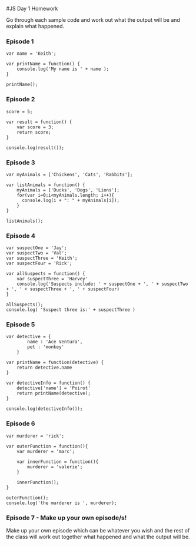 #JS Day 1 Homework

Go through each sample code and work out what the output will be and explain what happened.

### Episode 1
```
var name = 'Keith';

var printName = function() {
	console.log('My name is ' + name );
}

printName();

```

### Episode 2
```
score = 5;

var result = function() {
	var score = 3;
	return score;
}

console.log(result());

```

### Episode 3
```
var myAnimals = ['Chickens', 'Cats', 'Rabbits'];

var listAnimals = function() {
	myAnimals = ['Ducks', 'Dogs', 'Lions'];
	for(var i=0;i<myAnimals.length; i++){
	  console.log(i + ": " + myAnimals[i]);
	}
}

listAnimals();

```

### Episode 4

```
var suspectOne = 'Jay';
var suspectTwo = 'Val';
var suspectThree = 'Keith';
var suspectFour = 'Rick';

var allSuspects = function() {
	var suspectThree = 'Harvey'
	console.log('Suspects include: ' + suspectOne + ', ' + suspectTwo + ', ' + suspectThree + ', ' + suspectFour)
}

allSuspects();
console.log( 'Suspect three is:' + suspectThree )
```

### Episode 5

```
var detective = {
		name : 'Ace Ventura',
		pet : 'monkey'
	}

var printName = function(detective) {
	return detective.name
}

var detectiveInfo = function() {
	detective['name'] = 'Poirot'
	return printName(detective);
}

console.log(detectiveInfo());

```

### Episode 6
```
var murderer = 'rick';

var outerFunction = function(){
	var murderer = 'marc';

	var innerFunction = function(){
		murderer = 'valerie';
	}

	innerFunction();
}

outerFunction();
console.log('the murderer is ', murderer);
```

### Episode 7 - Make up your own episode/s!

Make up your own episode which can be whatever you wish and the rest of the class will work out together what happened and what the output will be.

